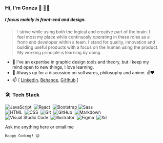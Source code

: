 ### Hi, I'm Gonza 👋 👨‍💻
##### I focus mainly in front-end and design.
> I strive while using both the logical and creative part of the brain. I feel most my place while continuosly operating in these roles as a front-end developer within a team. I stand for quality, innovation and building useful products with a focus on the human using the product. My working principle is learning by doing.
> 
- 🌱 I've an expertise in graphic design tools and theory, but I keep my mind open to new things, I love learning.
- 💬 Always up for a discussion on softwares, philosophy and anime. ✌♥ 
- 📫 [ [LinkedIn](https://www.linkedin.com/in/gmsanchezgaray/), [Behance](https://www.behance.net/gonzaasanchez), [GiHhub](https://github.com/gmsanchezgaray) ]
> 


### 🛠 &nbsp;Tech Stack

![JavaScript](https://img.shields.io/badge/-JavaScript-05122A?style=flat&logo=javascript)&nbsp;
![React](https://img.shields.io/badge/-React-05122A?style=flat&logo=react)&nbsp;
![Bootstrap](https://img.shields.io/badge/-Bootstrap-05122A?style=flat&logo=bootstrap&logoColor=563D7C)
![Sass](https://img.shields.io/badge/-Sass-05122A?style=flat&logo=sass)\
![HTML](https://img.shields.io/badge/-HTML-05122A?style=flat&logo=HTML5)&nbsp;
![CSS](https://img.shields.io/badge/-CSS-05122A?style=flat&logo=CSS3&logoColor=1572B6)&nbsp;
![Git](https://img.shields.io/badge/-Git-05122A?style=flat&logo=git)&nbsp;
![GitHub](https://img.shields.io/badge/-GitHub-05122A?style=flat&logo=github)&nbsp;
![Markdown](https://img.shields.io/badge/-Markdown-05122A?style=flat&logo=markdown)\
![Visual Studio Code](https://img.shields.io/badge/-Visual%20Studio%20Code-05122A?style=flat&logo=visual-studio-code&logoColor=007ACC)&nbsp;
![Illustrator](https://img.shields.io/badge/-Illustrator-05122A?style=flat&logo=adobe-illustrator)&nbsp;
![Figma](https://img.shields.io/badge/-Figma-05122A?style=flat&logo=figma)&nbsp;
![Xd](https://img.shields.io/badge/-Xd-05122A?style=flat&logo=adobe-xd)&nbsp;

Ask me anything here
or email me

`Happy Coding! 😊`
